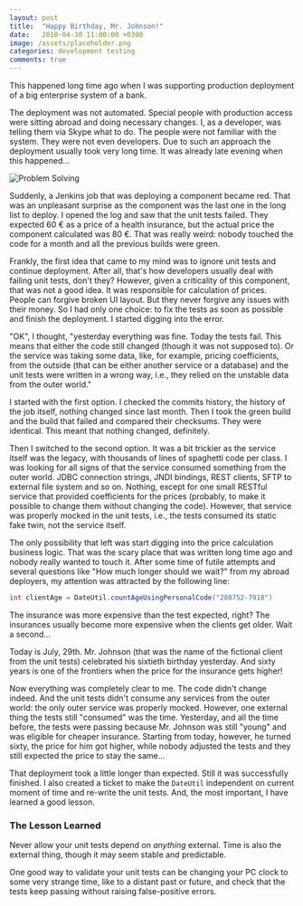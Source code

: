 ```yaml
---
layout: post
title:  "Happy Birthday, Mr. Johnson!"
date:   2018-04-30 11:00:00 +0300
image: /assets/placeholder.png
categories: development testing
comments: true
---
```


This happened long time ago when I was supporting production deployment of a big enterprise system of a bank.

The deployment was not automated. Special people with production access were sitting abroad and doing necessary changes. I, as a developer, was telling them via Skype what to do. The people were not familiar with the system. They were not even developers. Due to such an approach the deployment usually took very long time. It was already late evening when this happened...

<img alt="Problem Solving" src="{{ site.url }}{{ page.image }}">

Suddenly, a Jenkins job that was deploying a component became red. That was an unpleasant surprise as the component was the last one in the long list to deploy. I opened the log and saw that the unit tests failed. They expected 60 € as a price of a health insurance, but the actual price the component calculated was 80 €. That was really weird: nobody touched the code for a month and all the previous builds were green.

Frankly, the first idea that came to my mind was to ignore unit tests and continue deployment. After all, that's how developers usually deal with failing unit tests, don't they? However, given a criticality of this component, that was not a good idea. It was responsible for calculation of prices. People can forgive broken UI layout. But they never forgive any issues with their money. So I had only one choice: to fix the tests as soon as possible and finish the deployment. I started digging into the error.

"OK", I thought, "yesterday everything was fine. Today the tests fail. This means that either the code still changed (though it was not supposed to). Or the service was taking some data, like, for example, pricing coefficients, from the outside (that can be either another service or a database) and the unit tests were written in a wrong way, i.e., they relied on the unstable data from the outer world."

I started with the first option. I checked the commits history, the history of the job itself, nothing changed since last month. Then I took the green build and the build that failed and compared their checksums. They were identical. This meant that nothing changed, definitely.

Then I switched to the second option. It was a bit trickier as the service itself was the legacy, with thousands of lines of spaghetti code per class. I was looking for all signs of that the service consumed something from the outer world. JDBC connection strings, JNDI bindings, REST clients, SFTP to external file system and so on. Nothing, except for one small RESTful service that provided coefficients for the prices (probably, to make it possible to change them without changing the code). However, that service was properly mocked in the unit tests, i.e., the tests consumed its static fake twin, not the service itself.

The only possibility that left was start digging into the price calculation business logic. That was the scary place that was written long time ago and nobody really wanted to touch it. After some time of futile attempts and several questions like "How much longer should we wait?" from my abroad deployers, my attention was attracted by the following line:

```java
int clientAge = DateUtil.countAgeUsingPersonalCode("280752-7918")
```

The insurance was more expensive than the test expected, right? The insurances usually become more expensive when the clients get older. Wait a second...

Today is July, 29th. Mr. Johnson (that was the name of the fictional client from the unit tests) celebrated his sixtieth birthday yesterday. And sixty years is one of the frontiers when the price for the insurance gets higher!

Now everything was completely clear to me. The code didn't change indeed. And the unit tests didn't consume any services from the outer world: the only outer service was properly mocked. However, one external thing the tests still "consumed" was the time. Yesterday, and all the time before, the tests were passing because Mr. Johnson was still "young" and was eligible for cheaper insurance. Starting from today, however, he turned sixty, the price for him got higher, while nobody adjusted the tests and they still expected the price to stay the same...

That deployment took a little longer than expected. Still it was successfully finished. I also created a ticket to make the `DateUtil` independent on current moment of time and re-write the unit tests. And, the most important, I have learned a good lesson.

### The Lesson Learned

Never allow your unit tests depend on _anything_ external. Time is also the external thing, though it may seem stable and predictable.

One good way to validate your unit tests can be changing your PC clock to some very strange time, like to a distant past or future, and check that the tests keep passing without raising false-positive errors.
